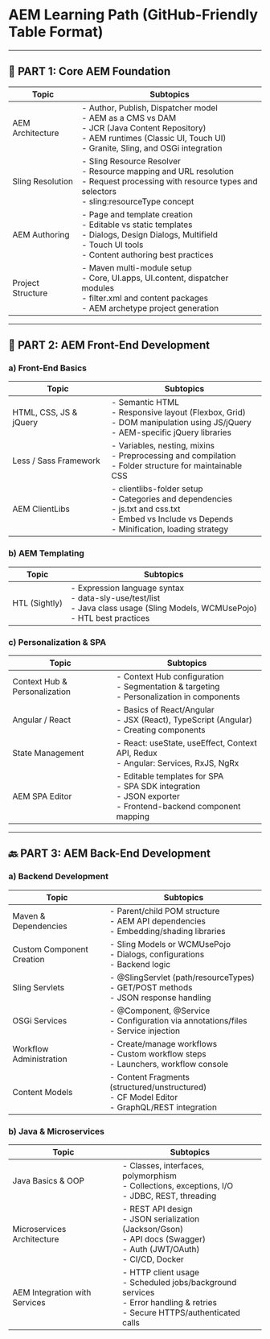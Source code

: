 # AEM Learning Path (GitHub-Friendly Table Format)

---

## 🧱 PART 1: Core AEM Foundation

| Topic             | Subtopics                                                                                                                                                                                  |
| ----------------- | ------------------------------------------------------------------------------------------------------------------------------------------------------------------------------------------ |
| AEM Architecture  | - Author, Publish, Dispatcher model <br> - AEM as a CMS vs DAM <br> - JCR (Java Content Repository) <br> - AEM runtimes (Classic UI, Touch UI) <br> - Granite, Sling, and OSGi integration |
| Sling Resolution  | - Sling Resource Resolver <br> - Resource mapping and URL resolution <br> - Request processing with resource types and selectors <br> - sling:resourceType concept                         |
| AEM Authoring     | - Page and template creation <br> - Editable vs static templates <br> - Dialogs, Design Dialogs, Multifield <br> - Touch UI tools <br> - Content authoring best practices                  |
| Project Structure | - Maven multi-module setup <br> - Core, UI.apps, UI.content, dispatcher modules <br> - filter.xml and content packages <br> - AEM archetype project generation                             |

---

## 🎨 PART 2: AEM Front-End Development

### a) Front-End Basics

| Topic                  | Subtopics                                                                                                                                                       |
| ---------------------- | --------------------------------------------------------------------------------------------------------------------------------------------------------------- |
| HTML, CSS, JS & jQuery | - Semantic HTML <br> - Responsive layout (Flexbox, Grid) <br> - DOM manipulation using JS/jQuery <br> - AEM-specific jQuery libraries                           |
| Less / Sass Framework  | - Variables, nesting, mixins <br> - Preprocessing and compilation <br> - Folder structure for maintainable CSS                                                  |
| AEM ClientLibs         | - clientlibs-folder setup <br> - Categories and dependencies <br> - js.txt and css.txt <br> - Embed vs Include vs Depends <br> - Minification, loading strategy |

### b) AEM Templating

| Topic         | Subtopics                                                                                                                               |
| ------------- | --------------------------------------------------------------------------------------------------------------------------------------- |
| HTL (Sightly) | - Expression language syntax <br> - data-sly-use/test/list <br> - Java class usage (Sling Models, WCMUsePojo) <br> - HTL best practices |

### c) Personalization & SPA

| Topic                         | Subtopics                                                                                                              |
| ----------------------------- | ---------------------------------------------------------------------------------------------------------------------- |
| Context Hub & Personalization | - Context Hub configuration <br> - Segmentation & targeting <br> - Personalization in components                       |
| Angular / React               | - Basics of React/Angular <br> - JSX (React), TypeScript (Angular) <br> - Creating components                          |
| State Management              | - React: useState, useEffect, Context API, Redux <br> - Angular: Services, RxJS, NgRx                                  |
| AEM SPA Editor                | - Editable templates for SPA <br> - SPA SDK integration <br> - JSON exporter <br> - Frontend-backend component mapping |

---

## 🔙 PART 3: AEM Back-End Development

### a) Backend Development

| Topic                     | Subtopics                                                                                            |
| ------------------------- | ---------------------------------------------------------------------------------------------------- |
| Maven & Dependencies      | - Parent/child POM structure <br> - AEM API dependencies <br> - Embedding/shading libraries          |
| Custom Component Creation | - Sling Models or WCMUsePojo <br> - Dialogs, configurations <br> - Backend logic                     |
| Sling Servlets            | - @SlingServlet (path/resourceTypes) <br> - GET/POST methods <br> - JSON response handling           |
| OSGi Services             | - @Component, @Service <br> - Configuration via annotations/files <br> - Service injection           |
| Workflow Administration   | - Create/manage workflows <br> - Custom workflow steps <br> - Launchers, workflow console            |
| Content Models            | - Content Fragments (structured/unstructured) <br> - CF Model Editor <br> - GraphQL/REST integration |

### b) Java & Microservices

| Topic                         | Subtopics                                                                                                                             |
| ----------------------------- | ------------------------------------------------------------------------------------------------------------------------------------- |
| Java Basics & OOP             | - Classes, interfaces, polymorphism <br> - Collections, exceptions, I/O <br> - JDBC, REST, threading                                  |
| Microservices Architecture    | - REST API design <br> - JSON serialization (Jackson/Gson) <br> - API docs (Swagger) <br> - Auth (JWT/OAuth) <br> - CI/CD, Docker     |
| AEM Integration with Services | - HTTP client usage <br> - Scheduled jobs/background services <br> - Error handling & retries <br> - Secure HTTPS/authenticated calls |
